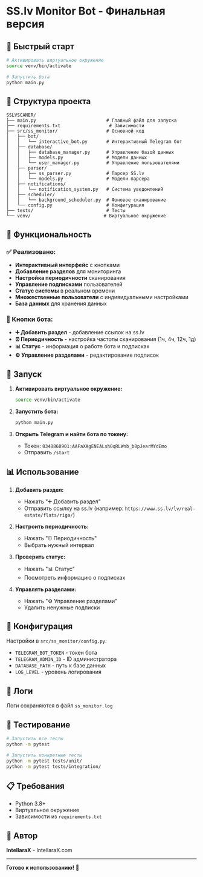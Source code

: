 # SS.lv Monitor Bot - Финальная версия

## 🚀 Быстрый старт

```bash
# Активировать виртуальное окружение
source venv/bin/activate

# Запустить бота
python main.py
```

## 📁 Структура проекта

```
SSLVSCANER/
├── main.py                          # Главный файл для запуска
├── requirements.txt                  # Зависимости
├── src/ss_monitor/                  # Основной код
│   ├── bot/
│   │   └── interactive_bot.py       # Интерактивный Telegram бот
│   ├── database/
│   │   ├── database_manager.py      # Управление базой данных
│   │   ├── models.py                # Модели данных
│   │   └── user_manager.py          # Управление пользователями
│   ├── parser/
│   │   ├── ss_parser.py             # Парсер SS.lv
│   │   └── models.py                # Модели парсера
│   ├── notifications/
│   │   └── notification_system.py   # Система уведомлений
│   ├── scheduler/
│   │   └── background_scheduler.py  # Фоновое сканирование
│   └── config.py                    # Конфигурация
├── tests/                           # Тесты
└── venv/                           # Виртуальное окружение
```

## 🎯 Функциональность

### ✅ Реализовано:
- **Интерактивный интерфейс** с кнопками
- **Добавление разделов** для мониторинга
- **Настройка периодичности** сканирования
- **Управление подписками** пользователей
- **Статус системы** в реальном времени
- **Множественные пользователи** с индивидуальными настройками
- **База данных** для хранения данных

### 🔧 Кнопки бота:
- **➕ Добавить раздел** - добавление ссылок на ss.lv
- **⏰ Периодичность** - настройка частоты сканирования (1ч, 4ч, 12ч, 1д)
- **📊 Статус** - информация о работе бота и подписках
- **⚙️ Управление разделами** - редактирование подписок

## 🚀 Запуск

1. **Активировать виртуальное окружение:**
   ```bash
   source venv/bin/activate
   ```

2. **Запустить бота:**
   ```bash
   python main.py
   ```

3. **Открыть Telegram и найти бота по токену:**
   - Токен: `8348868901:AAFaXAgENEALsh0qRLWnb_b8pJearMYdEmo`
   - Отправить `/start`

## 📊 Использование

1. **Добавить раздел:**
   - Нажать "➕ Добавить раздел"
   - Отправить ссылку на ss.lv (например: `https://www.ss.lv/lv/real-estate/flats/riga/`)

2. **Настроить периодичность:**
   - Нажать "⏰ Периодичность"
   - Выбрать нужный интервал

3. **Проверить статус:**
   - Нажать "📊 Статус"
   - Посмотреть информацию о подписках

4. **Управлять разделами:**
   - Нажать "⚙️ Управление разделами"
   - Удалить ненужные подписки

## 🔧 Конфигурация

Настройки в `src/ss_monitor/config.py`:
- `TELEGRAM_BOT_TOKEN` - токен бота
- `TELEGRAM_ADMIN_ID` - ID администратора
- `DATABASE_PATH` - путь к базе данных
- `LOG_LEVEL` - уровень логирования

## 📝 Логи

Логи сохраняются в файл `ss_monitor.log`

## 🧪 Тестирование

```bash
# Запустить все тесты
python -m pytest

# Запустить конкретные тесты
python -m pytest tests/unit/
python -m pytest tests/integration/
```

## 📋 Требования

- Python 3.8+
- Виртуальное окружение
- Зависимости из `requirements.txt`

## 🎯 Автор

**IntellaraX** - IntellaraX.com

---

**Готово к использованию!** 🚀


